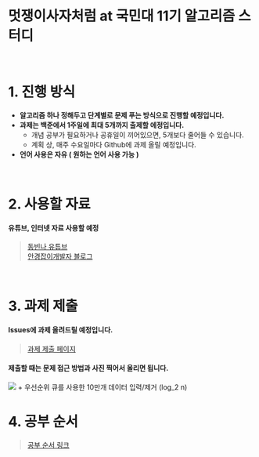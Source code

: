 # 멋쟁이사자처럼 at 국민대 11기 알고리즘 스터디   

<br/>
 
# 1. 진행 방식
+ **알고리즘 하나 정해두고 단계별로 문제 푸는 방식으로 진행할 예정입니다.**
+ **과제는 백준에서 1주일에 최대 5개까지 출제할 에정입니다.**
  + 개념 공부가 필요하거나 공휴일이 끼어있으면, 5개보다 줄어들 수 있습니다.
  + 계획 상, 매주 수요일마다 Github에 과제 올릴 예정입니다.
+ **언어 사용은 자유 ( 원하는 언어 사용 가능 )**

<br/>

# 2. 사용할 자료
#### 유튜브, 인터넷 자료 사용할 예정
> [동빈나 유튜브](https://www.youtube.com/@dongbinna)   
> [안경잡이개발자 블로그](https://m.blog.naver.com/PostList.naver?blogId=ndb796)
<br/>

# 3. 과제 제출
#### Issues에 과제 올려드릴 예정입니다.
> [과제 제출 페이지](https://github.com/Likelion-algorithm-study/Assignment/issues)
#### 제출할 때는 문제 접근 방법과 사진 찍어서 올리면 됩니다.
<img src=https://github.com/Likelion-algorithm-study/Assignment/assets/127489230/dbe84e5e-168c-4f83-a872-843aa8b1514c/>
+ 우선순위 큐를 사용한 10만개 데이터 입력/제거 (log_2 n)

<br/>
 
# 4. 공부 순서
> [공부 순서 링크](https://www.notion.so/b58d3845c82541b58a219fad815e105a)
